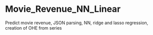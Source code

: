 # Movie_Revenue_NN_Linear
Predict movie revenue, JSON parsing, NN, ridge and lasso regression, creation of OHE from series
